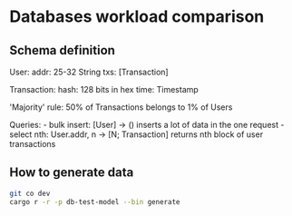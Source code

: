 # Databases workload comparison

## Schema definition

User:
    addr: 25-32 String
    txs: [Transaction]

Transaction:
    hash: 128 bits in hex
    time: Timestamp

'Majority' rule:
    50% of Transactions belongs to 1% of Users

Queries:
    - bulk insert: [User] -> ()
        inserts a lot of data in the one request
    - select nth: User.addr, n -> [N; Transaction]
        returns nth block of user transactions

## How to generate data

```bash
git co dev
cargo r -r -p db-test-model --bin generate
```
